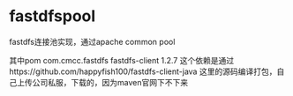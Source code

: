 # fastdfspool
fastdfs连接池实现，通过apache  common pool

其中pom
<dependency>
			<groupId>com.cmcc.fastdfs</groupId>
			<artifactId>fastdfs-client</artifactId>
			<version>1.2.7</version>
		</dependency>
    这个依赖是通过https://github.com/happyfish100/fastdfs-client-java
    这里的源码编译打包，自己上传公司私服，下载的，因为maven官网下不下来
